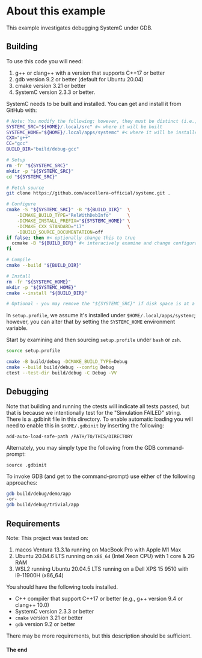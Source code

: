 # About this example

This example investigates debugging SystemC under GDB.

## Building

To use this code you will need:

1. g++ or clang++ with a version that supports C++17 or better
2. gdb version 9.2 or better (default for Ubuntu 20.04)
3. cmake version 3.21 or better
4. SystemC version 2.3.3 or better.

SystemC needs to be built and installed. You can get and install it from GitHub with:

```bash
# Note: You modify the following; however, they must be distinct (i.e., not one contained within the other).
SYSTEMC_SRC="${HOME}/.local/src" #< where it will be built
SYSTEMC_HOME="${HOME}/.local/apps/systemc" #< where it will be installed
CXX="g++"
CC="gcc"
BUILD_DIR="build/debug-gcc"

# Setup
rm -fr "${SYSTEMC_SRC}"
mkdir -p "${SYSTEMC_SRC}"
cd "${SYSTEMC_SRC}"

# Fetch source
git clone https://github.com/accellera-official/systemc.git .

# Configure
cmake -S "${SYSTEMC_SRC}" -B "${BUILD_DIR}"  \
    -DCMAKE_BUILD_TYPE="RelWithDebInfo"      \
    -DCMAKE_INSTALL_PREFIX="${SYSTEMC_HOME}" \
    -DCMAKE_CXX_STANDARD="17"                \
    -DBUILD_SOURCE_DOCUMENTATION=off
if false; then #< optionally change this to true
  ccmake -B "${BUILD_DIR}" #< interacively examine and change configuration options
fi

# Compile
cmake --build "${BUILD_DIR}"

# Install
rm -fr "${SYSTEMC_HOME}"
mkdir -p "${SYSTEMC_HOME}" 
cmake --install "${BUILD_DIR}"

# Optional - you may remove the "${SYSTEMC_SRC}" if disk space is at a premium
```

In `setup.profile`, we assume it's installed under `$HOME/.local/apps/systemc`; however, you can alter that by setting the `SYSTEMC_HOME` environment variable.

Start by examining and then sourcing `setup.profile` under `bash` or `zsh`.

```bash
source setup.profile
```

```bash
cmake -B build/debug -DCMAKE_BUILD_TYPE=Debug
cmake --build build/debug --config Debug
ctest --test-dir build/debug -C Debug -VV
```

## Debugging

Note that building and running the ctests will indicate all tests passed, but that is because we intentionally test for the "Simulation FAILED" string.  There is a .gdbinit file in this directory. To enable automatic loading you will need to enable this in `$HOME/.gdbinit`  by inserting the following:

```gdb
add-auto-load-safe-path /PATH/TO/THIS/DIRECTORY
```

Alternately, you may simply type the following from the GDB command-prompt:

```gdb
source .gdbinit
```

To invoke GDB (and get to the command-prompt) use either of the following approaches:

```bash
gdb build/debug/demo/app
-or-
gdb build/debug/trivial/app
```

## Requirements

Note: This project was tested on:

1. macos Ventura 13.3.1a running on MacBook Pro with Apple M1 Max
2. Ubuntu 20.04.6 LTS running on `x86_64` (Intel Xeon CPU) with 1 core & 2G RAM
3. WSL2 running Ubuntu 20.04.5 LTS running on a Dell XPS 15 9510 with i9-11900H (x86_64)

You should have the following tools installed.

- C++ compiler that support C++17 or better (e.g., g++ version 9.4 or clang++ 10.0)
- SystemC version 2.3.3 or better
- `cmake` version 3.21 or better
- `gdb` version 9.2 or better

There may be more requirements, but this description should be sufficient.


#### The end
